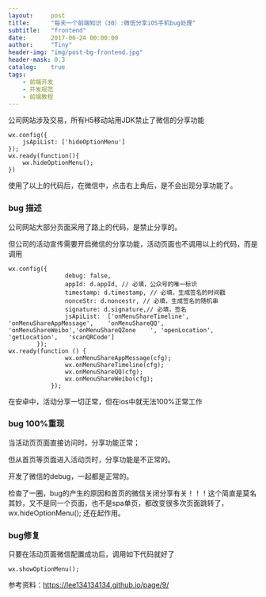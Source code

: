 ```yaml
---
layout:     post
title:      "每天一个前端知识（30）:微信分享iOS手机bug处理"
subtitle:   "frontend"
date:       2017-06-24 00:00:00
author:     "Tiny"
header-img: "img/post-bg-frontend.jpg"
header-mask: 0.3
catalog:    true
tags:
    - 前端开发
    - 开发规范
    - 前端教程
---
```


公司网站涉及交易，所有H5移动站用JDK禁止了微信的分享功能

    wx.config({
        jsApiList: ['hideOptionMenu']
    });
    wx.ready(function(){
        wx.hideOptionMenu();
    })
    
使用了以上的代码后，在微信中，点击右上角后，是不会出现分享功能了。

### bug 描述

公司网站大部分页面采用了路上的代码，是禁止分享的。

但公司的活动宣传需要开启微信的分享功能，活动页面也不调用以上的代码，而是调用

    wx.config({
                    debug: false, 
                    appId: d.appId, // 必填，公众号的唯一标识
                    timestamp: d.timestamp, // 必填，生成签名的时间戳
                    nonceStr: d.noncestr, // 必填，生成签名的随机串
                    signature: d.signature,// 必填，签名
                    jsApiList:  ['onMenuShareTimeline',     'onMenuShareAppMessage',    'onMenuShareQQ',    'onMenuShareWeibo','onMenuShareQZone    ', 'openLocation', 'getLocation',   'scanQRCode'] 
            });
    wx.ready(function () {
                    wx.onMenuShareAppMessage(cfg);
                    wx.onMenuShareTimeline(cfg);
                    wx.onMenuShareQQ(cfg);
                    wx.onMenuShareWeibo(cfg);
                });
在安卓中，活动分享一切正常，但在ios中就无法100%正常工作

### bug 100%重现

当活动页页面直接访问时，分享功能正常；

但从首页等页面进入活动页时，分享功能是不正常的。

开发了微信的debug，一起都是正常的。

检查了一圈，bug的产生的原因和首页的微信关闭分享有关！！！这个简直是莫名其妙，又不是同一个页面，也不是spa单页，都改变很多次页面跳转了，wx.hideOptionMenu(); 还在起作用。

### bug修复

只要在活动页面微信配置成功后，调用如下代码就好了

    wx.showOptionMenu();
    
参考资料：https://lee134134134.github.io/page/9/




